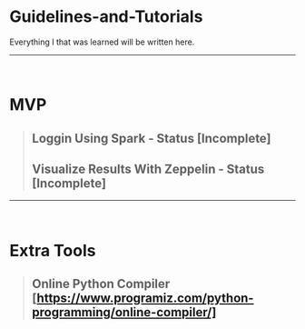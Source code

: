 # Guidelines-and-Tutorials
Everything I that was learned will be written here.

---
&nbsp;
# MVP
> ## Loggin Using Spark - Status [Incomplete]
> ## Visualize Results With Zeppelin - Status [Incomplete]

---
&nbsp;
# Extra Tools
> ## Online Python Compiler [https://www.programiz.com/python-programming/online-compiler/]
